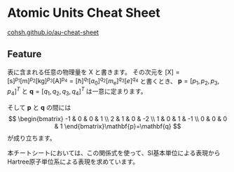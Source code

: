 # Atomic Units Cheat Sheet
[cohsh.github.io/au-cheat-sheet](https://cohsh.github.io/au-cheat-sheet/)

## Feature
表に含まれる任意の物理量を $\mathrm{X}$ と書きます。
その次元を
$[\mathrm{X}]=[\mathrm{s}]^{p_1}[\mathrm{m}]^{p_2}[\mathrm{kg}]^{p_3}[\mathrm{A}]^{p_4}= [\hbar]^{q_1}[a_0]^{q_2}[m_\mathrm{e}]^{q_3}[e]^{q_4}$
と書くとき、
$\mathbf{p}=[p_1, p_2, p_3, p_4]^T$ と $\mathbf{q}=[q_1, q_2, q_3, q_4]^T$ は一意に定まります。

そして $\mathbf{p}$ と $\mathbf{q}$ の間には
$$
\begin{bmatrix}
-1 & 0 & 0 & 1 \\
2 & 1 & 0 & -2 \\
1 & 0 & 1 & -1 \\
0 & 0 & 0 & 1
\end{bmatrix}\mathbf{p}=\mathbf{q}
$$
が成り立ちます。

本チートシートにおいては、この関係式を使って、SI基本単位による表現からHartree原子単位系による表現を求めています。
